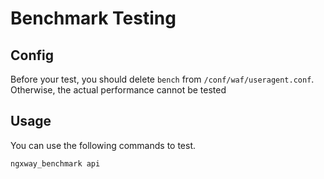 # Benchmark Testing

## Config
Before your test, you should delete ```bench``` from ```/conf/waf/useragent.conf```. Otherwise, the actual performance cannot be tested

## Usage
You can use the following commands to test.

```
ngxway_benchmark api
```
